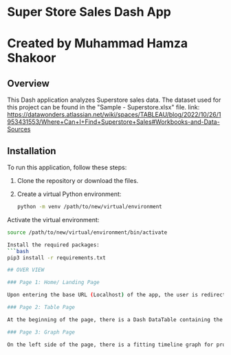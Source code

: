 # Super Store Sales Dash App
# Created by Muhammad Hamza Shakoor 


## Overview
This Dash application analyzes Superstore sales data. 
The dataset used for this project can be found in the "Sample - Superstore.xlsx" file.
link: https://datawonders.atlassian.net/wiki/spaces/TABLEAU/blog/2022/10/26/1953431553/Where+Can+I+Find+Superstore+Sales#Workbooks-and-Data-Sources

## Installation
To run this application, follow these steps:

1. Clone the repository or download the files.

2. Create a virtual Python environment:
   ```bash
   python -m venv /path/to/new/virtual/environment

Activate the virtual environment:
```bash
source /path/to/new/virtual/environment/bin/activate

Install the required packages:
```bash
pip3 install -r requirements.txt

## OVER VIEW

### Page 1: Home/ Landing Page

Upon entering the base URL (Localhost) of the app, the user is redirected to the landing page. This page provides an overview of the most recent data (e.g., accumulated Sales or Profit Ratio) and two cards that link to the other pages. Inspiration for this page can be drawn from the Super Sample Superstore Dashboard -> Descriptive View.

### Page 2: Table Page

At the beginning of the page, there is a Dash DataTable containing the sales data described in the introduction. The table is filterable by three dropdowns with properties of your choice. Optionally, include dropdowns that form a hierarchy and interact with each other (e.g., excluding an option if the first dropdown is filled). At the bottom of the page, there are five input fields with properties of your choice and an "Add" button. Clicking "Add" adds the entry to the table above. One of the input fields should serve as a primary key. Optionally, prevent adding duplicated entries.

### Page 3: Graph Page

On the left side of the page, there is a fitting timeline graph for properties such as Days to Ship, Discount, Profit, Profit Ratio, Quantity, Returns, and Sales. On the right side of the page, there is a Bubble chart. Next to the Bubble chart, include two-axis dropdowns containing the properties mentioned earlier. Selecting one dropdown excludes the option in the other. The dropdowns set the values for the Bubble chart. Add a third dropdown that breaks down the bubble chart and contains properties such as Segment, Ship Mode, Customer Name, Category, Sub-Category, and Product Name. At the top of the page, include a date filter and a granularity dropdown (Week, Month, Quarter, Year). Add a sidebar, which navigates to the three pages and has icons per next to the page title.
